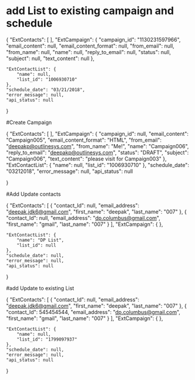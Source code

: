 # add List to existing campaign and schedule
{
	"ExtContacts": [
	],
	"ExtCampaign": {
		"campaign_id": "1130231597966",
		"email_content": null,
		"email_content_format": null,
		"from_email": null,
		"from_name": null,
		"name": null,
		"reply_to_email": null,
		"status": null,
		"subject": null,
		"text_content": null
	},

	"ExtContactList": {
		"name": null,
		"list_id": "1006930710"
	},
	"schedule_date": "03/21/2018",
	"error_message": null,
	"api_status": null

}

#Create Campaign 

{
	"ExtContacts": [
	],
	"ExtCampaign": {
		"campaign_id": null,
		"email_content": "<html><body>Campaign005</body></html>",
		"email_content_format": "HTML",
		"from_email": "deepakp@outlinesys.com",
		"from_name": "Me!",
		"name": "Campaign006",
		"reply_to_email": "deepakp@outlinesys.com",
		"status": "DRAFT",
		"subject": "Campaign006",
		"text_content": "please visit  for Campaign003"
	},
	"ExtContactList": {
		"name": null,
		"list_id": "1006930710"
	},
	"schedule_date": "03212018",
	"error_message": null,
	"api_status": null

}


#Add Update contacts

{
	"ExtContacts": [
		{
			"contact_Id": null,
			"email_address": "deepak.jdk6@gmail.com",
			"first_name": "deepak",
			"last_name": "007"
		},
		{
			"contact_Id": null,
			"email_address": "dp.columbus@gmail.com",
			"first_name": "gmail",
			"last_name": "007"
		}
	],
	"ExtCampaign": {
	},

	"ExtContactList": {
		"name": "DP List",
		"list_id": null
	},
	"schedule_date": null,
	"error_message": null,
	"api_status": null

}

#add Update to existing List

{
	"ExtContacts": [
		{
			"contact_Id": null,
			"email_address": "deepak.jdk6@gmail.com",
			"first_name": "deepak",
			"last_name": "007"
		},
		{
			"contact_Id": 545454544, 
			"email_address": "dp.columbus@gmail.com",
			"first_name": "gmail",
			"last_name": "007"
		}
	],
	"ExtCampaign": {
	},

	"ExtContactList": {
		"name": null,
		"list_id": "1799097937"
	},
	"schedule_date": null,
	"error_message": null,
	"api_status": null

}

